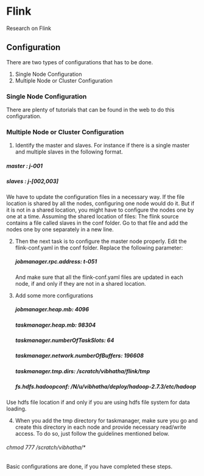 # Flink
Research on Flink

## Configuration

There are two types of configurations that has to be done. 
1. Single Node Configuration
2. Multiple Node or Cluster Configuration

### Single Node Configuration

There are plenty of tutorials that can be found in the web to do this configuration.

### Multiple Node or Cluster Configuration

1. Identify the master and slaves.
  For instance if there is a single master and multiple slaves in the following format.
  ##### master : j-001
  ##### slaves : j-[002,003]
  We have to update the configuration files in a necessary way. If the file location is shared 
  by all the nodes, configuring one node would do it. But if it is not in a shared location, you might have
  to configure the nodes one by one at a time. Assuming the shared location of files:
  The flink source contains a file called slaves in the conf folder. Go to that file and add the nodes one by 
  one separately in a new line. 
  
2. Then the next task is to configure the master node properly. Edit the flink-conf.yaml in the conf folder. Replace the
   following parameter:
    ##### jobmanager.rpc.address: t-051
   And make sure that all the flink-conf.yaml files are updated in each node, if and only if they are not in a shared             location.

3. Add some more configurations 

    ##### jobmanager.heap.mb: 4096
    ##### taskmanager.heap.mb: 98304
    ##### taskmanager.numberOfTaskSlots: 64
    ##### taskmanager.network.numberOfBuffers: 196608
    ##### taskmanager.tmp.dirs: /scratch/vibhatha/flink/tmp
    ##### fs.hdfs.hadoopconf: /N/u/vibhatha/deploy/hadoop-2.7.3/etc/hadoop
  Use hdfs file location if and only if you are using hdfs file system for data loading. 
  
4. When you add the tmp directory for taskmanager, make sure you go and create this directory in each node and provide necessary read/write access. To do so, just follow the guidelines mentioned below.

  ###### chmod 777 /scratch/vibhatha/*
Basic configurations are done, if you have completed these steps. 


    
    

    
